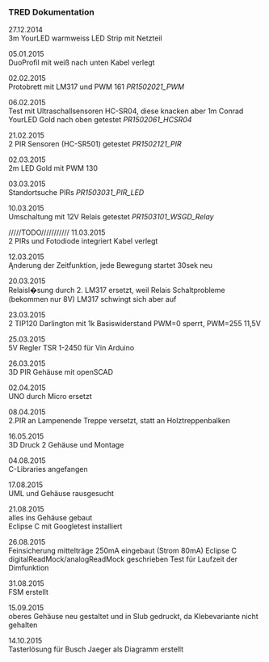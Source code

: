 ### TRED Dokumentation

27.12.2014  
3m YourLED warmweiss LED Strip mit Netzteil

05.01.2015  
DuoProfil mit weiß nach unten
Kabel verlegt

02.02.2015  
Protobrett mit LM317 und PWM 161
*PR1502021_PWM*

06.02.2015  
Test mit Ultraschallsensoren HC-SR04, diese knacken aber
1m Conrad YourLED Gold nach oben getestet
*PR1502061_HCSR04*

21.02.2015  
2 PIR Sensoren (HC-SR501) getestet
*PR1502121_PIR*

02.03.2015  
2m LED Gold mit PWM 130

03.03.2015  
Standortsuche PIRs
*PR1503031_PIR_LED*

10.03.2015  
Umschaltung mit 12V Relais getestet
*PR1503101_WSGD_Relay*

/////TODO///////////
11.03.2015  
2 PIRs und Fotodiode integriert
Kabel verlegt

12.03.2015  
Ąnderung der Zeitfunktion, jede Bewegung startet 30sek neu

20.03.2015  
Relaisl�sung durch 2. LM317 ersetzt, weil Relais Schaltprobleme (bekommen nur 8V)
LM317 schwingt sich aber auf

23.03.2015  
2 TIP120 Darlington mit 1k Basiswiderstand
PWM=0 sperrt, PWM=255 11,5V

25.03.2015  
5V Regler TSR 1-2450 für Vin Arduino

26.03.2015  
3D PIR Gehäuse mit openSCAD

02.04.2015  
UNO durch Micro ersetzt

08.04.2015  
2.PIR an Lampenende Treppe versetzt, statt an Holztreppenbalken

16.05.2015  
3D Druck 2 Gehäuse und Montage

04.08.2015  
C-Libraries angefangen

17.08.2015  
UML und Gehäuse rausgesucht

21.08.2015  
alles ins Gehäuse gebaut  
Eclipse C mit Googletest installiert

26.08.2015  
Feinsicherung mittelträge 250mA eingebaut (Strom 80mA)
Eclipse C digitalReadMock/analogReadMock geschrieben
Test für Laufzeit der Dimfunktion

31.08.2015  
FSM erstellt

15.09.2015  
oberes Gehäuse neu gestaltet und in Slub gedruckt, da Klebevariante nicht gehalten

14.10.2015  
Tasterlösung für Busch Jaeger als Diagramm erstellt